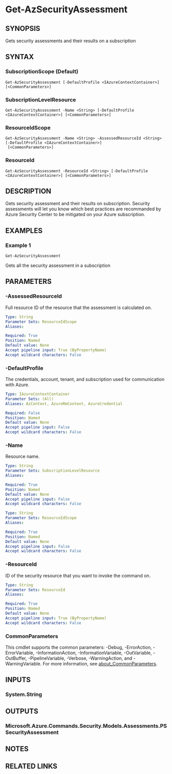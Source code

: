 ﻿---
external help file: Microsoft.Azure.PowerShell.Cmdlets.Security.dll-Help.xml
Module Name: Az.Security
online version: https://learn.microsoft.com/powershell/module/az.security/Get-AzSecurityAssessment
schema: 2.0.0
---

# Get-AzSecurityAssessment

## SYNOPSIS
Gets security assessments and their results on a subscription

## SYNTAX

### SubscriptionScope (Default)
```
Get-AzSecurityAssessment [-DefaultProfile <IAzureContextContainer>] [<CommonParameters>]
```

### SubscriptionLevelResource
```
Get-AzSecurityAssessment -Name <String> [-DefaultProfile <IAzureContextContainer>] [<CommonParameters>]
```

### ResourceIdScope
```
Get-AzSecurityAssessment -Name <String> -AssessedResourceId <String> [-DefaultProfile <IAzureContextContainer>]
 [<CommonParameters>]
```

### ResourceId
```
Get-AzSecurityAssessment -ResourceId <String> [-DefaultProfile <IAzureContextContainer>] [<CommonParameters>]
```

## DESCRIPTION
Gets security assessment and their results on subscription.
Security assessments will let you know which best practices are recommanded by Azure Security Center to be mitigated on your Azure subscription.

## EXAMPLES

### Example 1
```
Get-AzSecurityAssessment
```

Gets all the security assessment in a subscription

## PARAMETERS

### -AssessedResourceId
Full resource ID of the resource that the assessment is calculated on.

```yaml
Type: String
Parameter Sets: ResourceIdScope
Aliases:

Required: True
Position: Named
Default value: None
Accept pipeline input: True (ByPropertyName)
Accept wildcard characters: False
```

### -DefaultProfile
The credentials, account, tenant, and subscription used for communication with Azure.

```yaml
Type: IAzureContextContainer
Parameter Sets: (All)
Aliases: AzContext, AzureRmContext, AzureCredential

Required: False
Position: Named
Default value: None
Accept pipeline input: False
Accept wildcard characters: False
```

### -Name
Resource name.

```yaml
Type: String
Parameter Sets: SubscriptionLevelResource
Aliases:

Required: True
Position: Named
Default value: None
Accept pipeline input: False
Accept wildcard characters: False
```

```yaml
Type: String
Parameter Sets: ResourceIdScope
Aliases:

Required: True
Position: Named
Default value: None
Accept pipeline input: False
Accept wildcard characters: False
```

### -ResourceId
ID of the security resource that you want to invoke the command on.

```yaml
Type: String
Parameter Sets: ResourceId
Aliases:

Required: True
Position: Named
Default value: None
Accept pipeline input: True (ByPropertyName)
Accept wildcard characters: False
```

### CommonParameters
This cmdlet supports the common parameters: -Debug, -ErrorAction, -ErrorVariable, -InformationAction, -InformationVariable, -OutVariable, -OutBuffer, -PipelineVariable, -Verbose, -WarningAction, and -WarningVariable. For more information, see [about_CommonParameters](http://go.microsoft.com/fwlink/?LinkID=113216).

## INPUTS

### System.String
## OUTPUTS

### Microsoft.Azure.Commands.Security.Models.Assessments.PSSecurityAssessment
## NOTES

## RELATED LINKS
